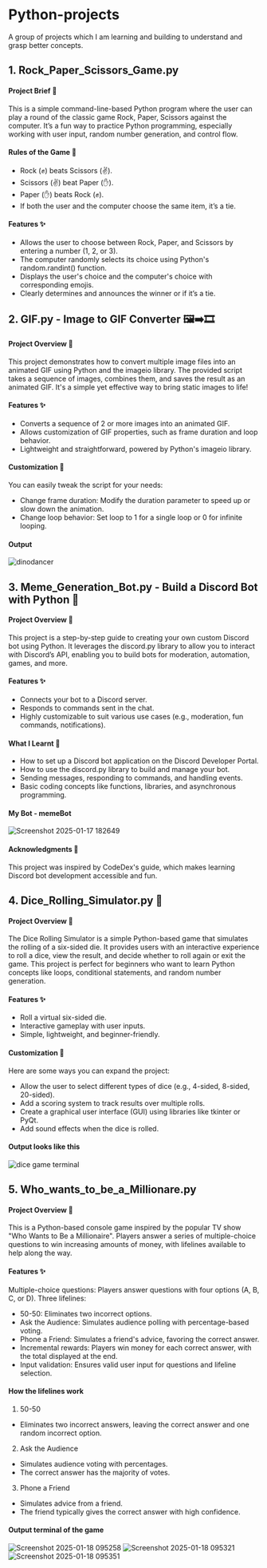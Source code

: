 # Python-projects
A group of projects which I am learning and building to understand and grasp better concepts. 

## 1. Rock_Paper_Scissors_Game.py
#### Project Brief 📄
This is a simple command-line-based Python program where the user can play a round of the classic game Rock, Paper, Scissors against the computer. It’s a fun way to practice Python programming, especially working with user input, random number generation, and control flow.
#### Rules of the Game 📜
- Rock (✊) beats Scissors (✌).
- Scissors (✌) beat Paper (✋).
- Paper (✋) beats Rock (✊).
- If both the user and the computer choose the same item, it’s a tie.
#### Features ✨
- Allows the user to choose between Rock, Paper, and Scissors by entering a number (1, 2, or 3).
- The computer randomly selects its choice using Python's random.randint() function.
- Displays the user's choice and the computer's choice with corresponding emojis.
- Clearly determines and announces the winner or if it’s a tie.

## 2. GIF.py - Image to GIF Converter 🖼️➡️🎞️
#### Project Overview 📄
This project demonstrates how to convert multiple image files into an animated GIF using Python and the imageio library. The provided script takes a sequence of images, combines them, and saves the result as an animated GIF. It's a simple yet effective way to bring static images to life!
#### Features ✨
- Converts a sequence of 2 or more images into an animated GIF.
- Allows customization of GIF properties, such as frame duration and loop behavior.
- Lightweight and straightforward, powered by Python's imageio library.
#### Customization 🚀
You can easily tweak the script for your needs:
- Change frame duration: Modify the duration parameter to speed up or slow down the animation.
- Change loop behavior: Set loop to 1 for a single loop or 0 for infinite looping.
#### Output
![dinodancer](https://github.com/user-attachments/assets/41e19d31-a859-47ba-8206-008a9d46c0d8)

## 3. Meme_Generation_Bot.py - Build a Discord Bot with Python 🤖
#### Project Overview 📄
This project is a step-by-step guide to creating your own custom Discord bot using Python. It leverages the discord.py library to allow you to interact with Discord’s API, enabling you to build bots for moderation, automation, games, and more.
#### Features ✨
- Connects your bot to a Discord server.
- Responds to commands sent in the chat.
- Highly customizable to suit various use cases (e.g., moderation, fun commands, notifications).
#### What I Learnt 🧠
- How to set up a Discord bot application on the Discord Developer Portal.
- How to use the discord.py library to build and manage your bot.
- Sending messages, responding to commands, and handling events.
- Basic coding concepts like functions, libraries, and asynchronous programming.
#### My Bot - memeBot
![Screenshot 2025-01-17 182649](https://github.com/user-attachments/assets/d2e46a7f-cf2d-49cd-9719-0678f359974b)
#### Acknowledgments 🙌
This project was inspired by CodeDex's guide, which makes learning Discord bot development accessible and fun. 

## 4. Dice_Rolling_Simulator.py 🎲
#### Project Overview 📄
The Dice Rolling Simulator is a simple Python-based game that simulates the rolling of a six-sided die. It provides users with an interactive experience to roll a dice, view the result, and decide whether to roll again or exit the game. This project is perfect for beginners who want to learn Python concepts like loops, conditional statements, and random number generation.
#### Features ✨
- Roll a virtual six-sided die.
- Interactive gameplay with user inputs.
- Simple, lightweight, and beginner-friendly.
#### Customization 🚀
Here are some ways you can expand the project:
- Allow the user to select different types of dice (e.g., 4-sided, 8-sided, 20-sided).
- Add a scoring system to track results over multiple rolls.
- Create a graphical user interface (GUI) using libraries like tkinter or PyQt.
- Add sound effects when the dice is rolled.
#### Output looks like this
![dice game terminal](https://github.com/user-attachments/assets/a9bd72a2-1964-4427-b0a0-dc15a3fb8828)

## 5. Who_wants_to_be_a_Millionare.py
#### Project Overview 📄
This is a Python-based console game inspired by the popular TV show "Who Wants to Be a Millionaire". Players answer a series of multiple-choice questions to win increasing amounts of money, with lifelines available to help along the way.
#### Features ✨
Multiple-choice questions: Players answer questions with four options (A, B, C, or D).
Three lifelines:
- 50-50: Eliminates two incorrect options.
- Ask the Audience: Simulates audience polling with percentage-based voting.
- Phone a Friend: Simulates a friend's advice, favoring the correct answer.
- Incremental rewards: Players win money for each correct answer, with the total displayed at the end.
- Input validation: Ensures valid user input for questions and lifeline selection.
#### How the lifelines work
1. 50-50
- Eliminates two incorrect answers, leaving the correct answer and one random incorrect option.
2. Ask the Audience
- Simulates audience voting with percentages.
- The correct answer has the majority of votes.
3. Phone a Friend
- Simulates advice from a friend.
- The friend typically gives the correct answer with high confidence.
#### Output terminal of the game
![Screenshot 2025-01-18 095258](https://github.com/user-attachments/assets/7d7120f4-f48a-4581-8e2f-60e33636187c)
![Screenshot 2025-01-18 095321](https://github.com/user-attachments/assets/202973d3-c212-49a9-b3e0-7d5dd9e38d10)
![Screenshot 2025-01-18 095351](https://github.com/user-attachments/assets/27edfc4d-ae29-48df-9abe-2d3c91e15ea1)








